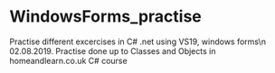 # WindowsForms_practise
Practise different excercises in C# .net using VS19, windows forms\n
02.08.2019. Practise done up to Classes and Objects in homeandlearn.co.uk C# course
